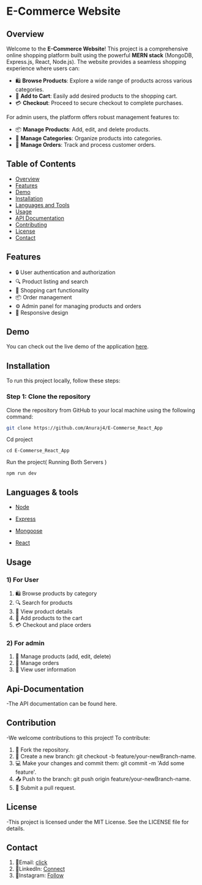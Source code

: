 # E-Commerce Website

## Overview

Welcome to the **E-Commerce Website**! This project is a comprehensive online shopping platform built using the powerful **MERN stack** (MongoDB, Express.js, React, Node.js). The website provides a seamless shopping experience where users can:

- 🛍️ **Browse Products**: Explore a wide range of products across various categories.
- 🛒 **Add to Cart**: Easily add desired products to the shopping cart.
- 💳 **Checkout**: Proceed to secure checkout to complete purchases.

For admin users, the platform offers robust management features to:

- 📦 **Manage Products**: Add, edit, and delete products.
- 📂 **Manage Categories**: Organize products into categories.
- 📑 **Manage Orders**: Track and process customer orders.

## Table of Contents

- [Overview](#overview)
- [Features](#features)
- [Demo](#demo)
- [Installation](#installation)
- [Languages and Tools](#Languages&tools)
- [Usage](#usage)
- [API Documentation](#api-documentation)
- [Contributing](#Contribution)
- [License](#License)
- [Contact](#contact)

## Features

- 🔒 User authentication and authorization
- 🔍 Product listing and search
- 🛒 Shopping cart functionality
- 📦 Order management
- ⚙️ Admin panel for managing products and orders
- 📱 Responsive design

## Demo

You can check out the live demo of the application [here](http://your-demo-url.com).

## Installation

To run this project locally, follow these steps:

### Step 1: Clone the repository

Clone the repository from GitHub to your local machine using the following command:

```bash
git clone https://github.com/Anuraj4/E-Commerse_React_App

```
Cd project

```
cd E-Commerse_React_App

```
Run the project( Running Both Servers )
```
npm run dev

```

## Languages & tools

- [Node](https://nodejs.org/en/)

- [Express](https://expressjs.com/)

- [Mongoose](https://mongoosejs.com/)

- [React](https://reactjs.org/)


## Usage

### 1) For User
   
  1) 🛍️ Browse products by category
  2) 🔍 Search for products
  3) 📄 View product details
  4) 🛒 Add products to the cart
  5) 💳 Checkout and place orders

### 2) For admin
  
  1) 📝 Manage products (add, edit, delete)
  2) 📂 Manage orders
  3) 👤 View user information


## Api-Documentation

-The API documentation can be found here.


## Contribution

-We welcome contributions to this project! To contribute:

1) 🍴 Fork the repository.
2) 🌿 Create a new branch: git checkout -b feature/your-newBranch-name.
3) 💻 Make your changes and commit them: git commit -m 'Add some feature'.
4) 📤 Push to the branch: git push origin feature/your-newBranch-name.
5) 🔁 Submit a pull request.

## License

-This project is licensed under the MIT License. See the LICENSE file for details.

## Contact

1) 📧Email: [click](anurajvenkatpurwar@gmail.com)
2) 💼LinkedIn: [Connect](https://www.linkedin.com/in/anuraj-venkatpurwar/)
3) 📸Instagram: [Follow](https://www.instagram.com/a_n_u_r_a_j_70/)





